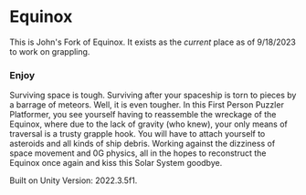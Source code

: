 # Equinox
This is John's Fork of Equinox. It exists as the *current* place as of 9/18/2023 to work on grappling.
### Enjoy

Surviving space is tough. Surviving after your spaceship is torn to pieces by a barrage of meteors. Well, it is even tougher. In this First Person Puzzler Platformer, you see yourself having to reassemble the wreckage of the Equinox, where due to the lack of gravity (who knew), your only means of traversal is a trusty grapple hook. You will have to attach yourself to asteroids and all kinds of ship debris. Working against the dizziness of space movement and 0G physics, all in the hopes to reconstruct the Equinox once again and kiss this Solar System goodbye.

Built on Unity Version: 2022.3.5f1.
